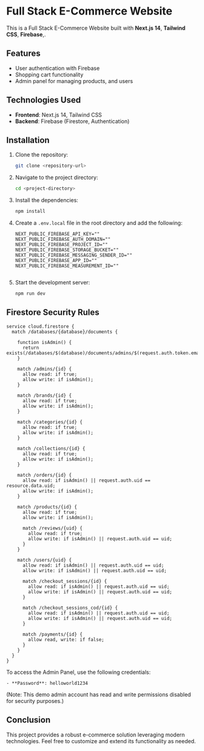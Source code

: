 # Full Stack E-Commerce Website

This is a Full Stack E-Commerce Website built with **Next.js 14**, **Tailwind CSS**, **Firebase**,.

## Features

- User authentication with Firebase
- Shopping cart functionality
- Admin panel for managing products,  and users

## Technologies Used

- **Frontend**: Next.js 14, Tailwind CSS
- **Backend**: Firebase (Firestore, Authentication)

## Installation

1. Clone the repository:
   ```bash
   git clone <repository-url>
   ```

2. Navigate to the project directory:
   ```bash
   cd <project-directory>
   ```

3. Install the dependencies:
   ```bash
   npm install
   ```

4. Create a `.env.local` file in the root directory and add the following:

   ```plaintext
   NEXT_PUBLIC_FIREBASE_API_KEY=""
   NEXT_PUBLIC_FIREBASE_AUTH_DOMAIN=""
   NEXT_PUBLIC_FIREBASE_PROJECT_ID=""
   NEXT_PUBLIC_FIREBASE_STORAGE_BUCKET=""
   NEXT_PUBLIC_FIREBASE_MESSAGING_SENDER_ID=""
   NEXT_PUBLIC_FIREBASE_APP_ID=""
   NEXT_PUBLIC_FIREBASE_MEASUREMENT_ID=""
   
   
   ```

5. Start the development server:
   ```bash
   npm run dev
   ```

## Firestore Security Rules

```plaintext
service cloud.firestore {
  match /databases/{database}/documents {
    
    function isAdmin() {
      return exists(/databases/$(database)/documents/admins/$(request.auth.token.email));
    }

    match /admins/{id} {
      allow read: if true;
      allow write: if isAdmin();
    }

    match /brands/{id} {
      allow read: if true;
      allow write: if isAdmin();
    }

    match /categories/{id} {
      allow read: if true;
      allow write: if isAdmin();
    }

    match /collections/{id} {
      allow read: if true;
      allow write: if isAdmin();
    }

    match /orders/{id} {
      allow read: if isAdmin() || request.auth.uid == resource.data.uid;
      allow write: if isAdmin();
    }

    match /products/{id} {
      allow read: if true;
      allow write: if isAdmin();

      match /reviews/{uid} {
        allow read: if true;
        allow write: if isAdmin() || request.auth.uid == uid;
      }
    }

    match /users/{uid} {
      allow read: if isAdmin() || request.auth.uid == uid;
      allow write: if isAdmin() || request.auth.uid == uid;

      match /checkout_sessions/{id} {
        allow read: if isAdmin() || request.auth.uid == uid;
        allow write: if isAdmin() || request.auth.uid == uid;
      }

      match /checkout_sessions_cod/{id} {
        allow read: if isAdmin() || request.auth.uid == uid;
        allow write: if isAdmin() || request.auth.uid == uid;
      }

      match /payments/{id} {
        allow read, write: if false;
      }
    }
  }
}
```








To access the Admin Panel, use the following credentials:

```- **Email**: admin@gmail.com
- **Password**: helloworld1234
```

(Note: This demo admin account has read and write permissions disabled for security purposes.)

## Conclusion

This project provides a robust e-commerce solution leveraging modern technologies. Feel free to customize and extend its functionality as needed.
